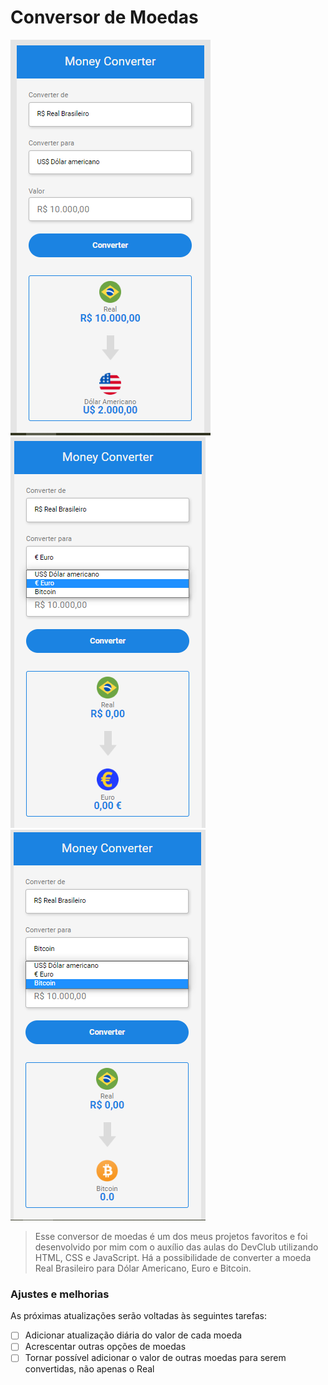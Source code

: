 # Conversor de Moedas


<img src="Screenshot_1.png" alt="imagem conversor para dólar">
<img src="Screenshot_2.png" alt="imagem conversor para euro">
<img src="Screenshot_3.png" alt="imagem conversor para bitcoin">

> Esse conversor de moedas é um dos meus projetos favoritos e foi desenvolvido por mim com o auxílio das aulas do DevClub utilizando HTML, CSS e JavaScript. Há a possibilidade de converter a moeda Real Brasileiro para Dólar Americano, Euro e Bitcoin.

### Ajustes e melhorias

As próximas atualizações serão voltadas às seguintes tarefas:

- [ ] Adicionar atualização diária do valor de cada moeda
- [ ] Acrescentar outras opções de moedas
- [ ] Tornar possível adicionar o valor de outras moedas para serem convertidas, não apenas o Real

